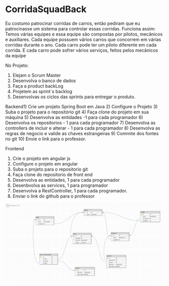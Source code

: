 # CorridaSquadBack

Eu costumo patrocinar corridas de carros, então pediram que eu patrocinasse um sistema
para controlar essas corridas.
Funciona assim: Temos várias equipes e essa equipe são compostas por pilotos, mecânicos e auxiliares.
Cada equipe possuem vários carros que concorrem em várias corridas durante o ano.
Cada carro pode ter um piloto diferente em cada corrida.
E cada carro pode sofrer vários serviços, feitos pelos mecânicos da equipe 


No Projeto:


1) Elejam o Scrum Master
2) Desenvolva o banco de dados
3) Faça a product backLog
4) Projetem as sprint´s backlog
5) Desenvolvas os ciclos das sprints para entregar o produto.


Backend1) Crie um projeto Spring Boot em Java 
2) Configure o Projeto
3) Suba o projeto para o repositório git
4) Faça clone do projeto em sua máquina
5)  Desenvolva as entidades -1 para cada programador
6) Desenvolva os repositorios - 1 para cada programador
7) Desenvolva as controllers de incluir e alterar - 1 para cada programador
8) Desenvolva as regras de negocio e valide as chaves estrangeiras
9) Commite dos fontes no git
10) Envie o link para o professor.


Frontend
1) Crie o projeto em angular js
2) Configure o projeto em angular
3) Suba o projeto para o repositorio git
4) Faça clone do repositorio de front end
5) Desenvolva as entidades, 1 para cada programador
6) Desenbvolva as services, 1 para programador
6) Desenvolva a RestController, 1 para cada programador.
10) Enviar o link do github para o professor

![TextAlt](https://github.com/Thiago-Marinho/CorridaSquadBack/blob/master/src/img/der_corrida.png)

